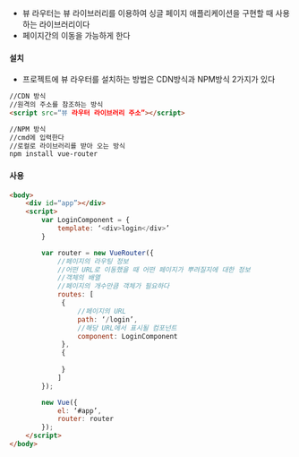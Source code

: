 
- 뷰 라우터는 뷰 라이브러리를 이용하여 싱글 페이지 애플리케이션을 구현할 때 사용하는 라이브러리이다
- 페이지간의 이동을 가능하게 한다

#### 설치
- 프로젝트에 뷰 라우터를 설치하는 방법은 CDN방식과 NPM방식 2가지가 있다

```html
//CDN 방식
//원격의 주소를 참조하는 방식
<script src=“뷰 라우터 라이브러리 주소”></script>

//NPM 방식
//cmd에 입력한다
//로컬로 라이브러리를 받아 오는 방식
npm install vue-router

```

#### 사용


```html
<body>
	<div id=“app”></div>
	<script>
		var LoginComponent = {
			template: ‘<div>login</div>’
		}

		var router = new VueRouter({
			//페이지의 라우팅 정보
			//어떤 URL로 이동했을 때 어떤 페이지가 뿌려질지에 대한 정보 
			//객체의 배열
			//페이지의 개수만큼 객체가 필요하다
			routes: [
			 {
				 //페이지의 URL
				 path: ‘/login’,
				 //해당 URL에서 표시될 컴포넌트
				 component: LoginComponent
			 },
			 {
				 
			 }
			]
		});

		new Vue({
			el: ‘#app’,
			router: router
		});
	</script>
</body>
```